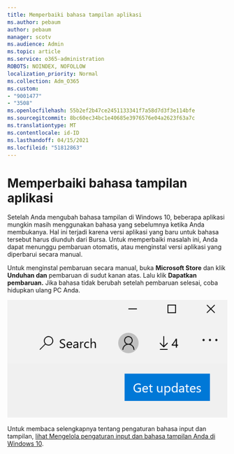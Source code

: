 ```yaml
---
title: Memperbaiki bahasa tampilan aplikasi
ms.author: pebaum
author: pebaum
manager: scotv
ms.audience: Admin
ms.topic: article
ms.service: o365-administration
ROBOTS: NOINDEX, NOFOLLOW
localization_priority: Normal
ms.collection: Adm_O365
ms.custom:
- "9001477"
- "3508"
ms.openlocfilehash: 55b2ef2b47ce2451133341f7a58d7d3f3e114bfe
ms.sourcegitcommit: 8bc60ec34bc1e40685e3976576e04a2623f63a7c
ms.translationtype: MT
ms.contentlocale: id-ID
ms.lasthandoff: 04/15/2021
ms.locfileid: "51812863"
---
```

# <a name="fix-the-display-language-of-apps"></a>Memperbaiki bahasa tampilan aplikasi

Setelah Anda mengubah bahasa tampilan di Windows 10, beberapa aplikasi mungkin masih menggunakan bahasa yang sebelumnya ketika Anda membukanya. Hal ini terjadi karena versi aplikasi yang baru untuk bahasa tersebut harus diunduh dari Bursa. Untuk memperbaiki masalah ini, Anda dapat menunggu pembaruan otomatis, atau menginstal versi aplikasi yang diperbarui secara manual.

Untuk menginstal pembaruan secara manual, buka **Microsoft Store** dan klik **Unduhan dan** pembaruan di sudut kanan atas. Lalu klik **Dapatkan pembaruan.** Jika bahasa tidak berubah setelah pembaruan selesai, coba hidupkan ulang PC Anda.

![Dapatkan pembaruan.](media/get-updates.png)

Untuk membaca selengkapnya tentang pengaturan bahasa input dan tampilan, [lihat Mengelola pengaturan input dan bahasa tampilan Anda di Windows 10](https://support.microsoft.com/help/4027670/windows-10-add-and-switch-input-and-display-language-preferences).
